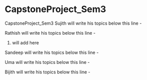# CapstoneProject_Sem3
CapstoneProject_Sem3
Sujith will write his topics below this line - 


Rathish will write his topics below this line - 
1. will add here


Sandeep will write his topics below this line - 


Uma will write his topics below this line - 


Bijith will write his topics below this line - 
